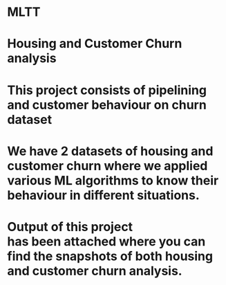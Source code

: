 # MLTT
# Housing and Customer Churn analysis
# This project consists of pipelining and customer behaviour on churn dataset
# We have 2 datasets of housing and customer churn where we applied various ML algorithms to know their behaviour in different situations.
# Output of this project has been attached where you can find the snapshots of both housing and customer churn analysis.

